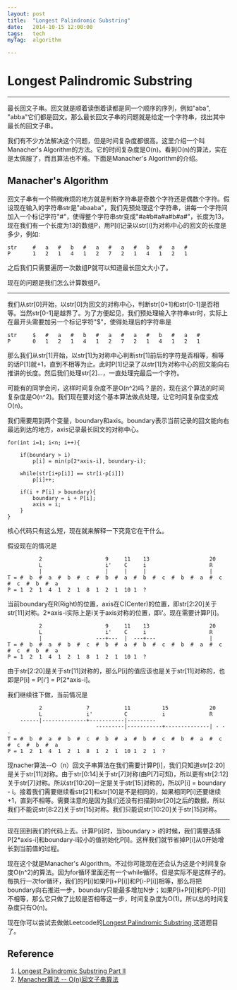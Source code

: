 ```yaml
---
layout: post
title:  "Longest Palindromic Substring"
date:   2014-10-15 12:00:00
tags:	tech
myTag:	algorithm

---
```


# Longest Palindromic Substring

---------------------------------------------------------------------------

最长回文子串。回文就是顺着读倒着读都是同一个顺序的序列，例如"aba", "abba"它们都是回文。那么最长回文子串的问题就是给定一个字符串，找出其中最长的回文子串。

我们有不少方法解决这个问题，但是时间复杂度都很高。这里介绍一个叫Manacher's Algorithm的方法。它的时间复杂度是O(n)。看到O(n)的算法，实在是太佩服了，而且算法也不难。下面是Manacher's Algorithm的介绍。

## Manacher's Algorithm

回文子串有一个稍微麻烦的地方就是判断字符串是奇数个字符还是偶数个字符。假设现在输入的字符串str是"abaaba"，我们先预处理这个字符串，讲每一个字符间加入一个标记字符"#"，使得整个字符串str变成"#a#b#a#a#b#a#"，长度为13，现在我们有一个长度为13的数组P，用P[i]记录以str[i]为对称中心的回文的长度是多少，例如:

	str		#	a	#	b	#	a	#	a	#	b	#	a	#
	P		1	2	1	4	1	2	7	2	1	4	1	2	1	

之后我们只需要遍历一次数组P就可以知道最长回文大小了。

现在的问题是我们怎么计算数组P。

-------------------------

我们从str[0]开始，以str[0]为回文的对称中心，判断str[0+1]和str[0-1]是否相等。当然str[0-1]是越界了。为了方便起见，我们预处理输入字符串str时，实际上在最开头需要加另一个标记字符"$"，使得处理后的字符串是

	str		$	#	a	#	b	#	a	#	a	#	b	#	a	#
	P		0	1	2	1	4	1	2	7	2	1	4	1	2	1	
	
那么我们从str[1]开始，以str[1]为对称中心判断str[1]前后的字符是否相等，相等的话P[1]就+1，直到不相等为止。此时P[1]记录了以str[1]为对称中心的回文能向右推讲的长度。然后我们处理str[2]...，一直处理完最后一个字符。

可能有的同学会问，这样时间复杂度不是O(n^2)吗？是的，现在这个算法的时间复杂度是O(n^2)。我们现在要对这个基本算法做点处理，让它时间复杂度变成O(n)。

我们需要用到两个变量，boundary和axis。boundary表示当前记录的回文能向右最远到达的地方，axis记录最长回文的对称中心。

	for(int i=1; i<n; i++){
		
		if(boundary > i)
			p[i] = min(p[2*axis-i], boundary-i);

		while(str[i+p[i]] == str[i-p[i]])
			p[i]++;

		if(i + P[i] > boundary){
			boundary = i + P[i];
			axis = i;
		}
	}

核心代码只有这么短，现在就来解释一下究竟它在干什么。

假设现在的情况是
	
	          2                    9     11    13                   20
			  L					   i'	 C     i                    R
		      |                    |     |     |                    |
	T =	#  b  #  a  #  b  #  c  #  b  #  a  #  b  #  c  #  b  #  a  #  c  #  c  #  b  #  a
	P = 1  2  1  4  1  2  1  8  1  2  1  10 1  ?

当前boundary在R(Right)的位置，axis在C(Center)的位置，即str[2:20]关于str[11]对称。2*axis-i实际上是i关于axis对称的位置，即i'。现在需要计算P[i]。

	          2                    9     11    13                   20
			  L					   i'	 C     i                    R
		      |                 ---+---  |  ---+---                 |
	T =	#  b  #  a  #  b  #  c  #  b  #  a  #  b  #  c  #  b  #  a  #  c  #  c  #  b  #  a
	P = 1  2  1  4  1  2  1  8  1  2  1  10 1  ?

由于str[2:20]是关于str[11]对称的，那么P[i]的值应该也是关于str[11]对称的，也即是P[i] = P[i'] = P[2*axis-i]。

我们继续往下做，当前情况是

	          2              7           11          15             20
			  L				 i'	   	     C           i              R
		------|--------------+-----------|---------
		                        ---------|-----------+--------------| - - -
	T =	#  b  #  a  #  b  #  c  #  b  #  a  #  b  #  c  #  b  #  a  #  c  #  c  #  b  #  a
	P = 1  2  1  4  1  2  1  8  1  2  1  10 1  2  1  ?

现nacher算法--O（n）回文子串算法在我们需要计算P[i]，我们只知道str[2:20]是关于str[11]对称。由于str[0:14]关于str[7]对称(由P[7]可知)，所以更有str[2:12]关于str[7]对称。所以str[10:20]一定是关于str[15]对称的，所以P[i] = boundary - i。接着我们需要继续看str[21]和str[10]是不是相同的，如果相同P[i]还要继续+1，直到不相等。需要注意的是因为我们还没有扫描到str[20]之后的数据，所以我们不能说str[8:22]关于str[15]对称。我们只能说str[10:20]关于str[15]对称。

-------------------------------

现在回到我们的代码上去。计算P[i]时，当boundary > i的时候，我们需要选择P[2*axis-i]和boundary-i较小的值初始化P[i]。这样我们就节省掉P[i]从0开始增长到当前值的过程。

现在这个就是Manacher's Algorithm。不过你可能现在还会认为这是个时间复杂度O(n^2)的算法。因为for循环里面还有一个while循环。但是实际不是这样子的。每执行一次for循环，我们的P[i]如果P[i+P[i]]和P[i-P[i]]相等，那么将把boundary向右推进一步，boundary只能最多增加N步；如果P[i+P[i]]和P[i-P[i]]不相等，那么它只做了比较是否相等这一步，时间复杂度为O(1)。所以总的时间复杂度只有O(n)。

现在你可以尝试去做做Leetcode的[Longest Palindromic Substring ](https://oj.leetcode.com/problems/longest-palindromic-substring/)这道题目了。

## Reference

1. [Longest Palindromic Substring Part II](http://leetcode.com/2011/11/longest-palindromic-substring-part-ii.html)
2. [Manacher算法 -- O(n)回文子串算法](http://blog.csdn.net/ggggiqnypgjg/article/details/6645824)





